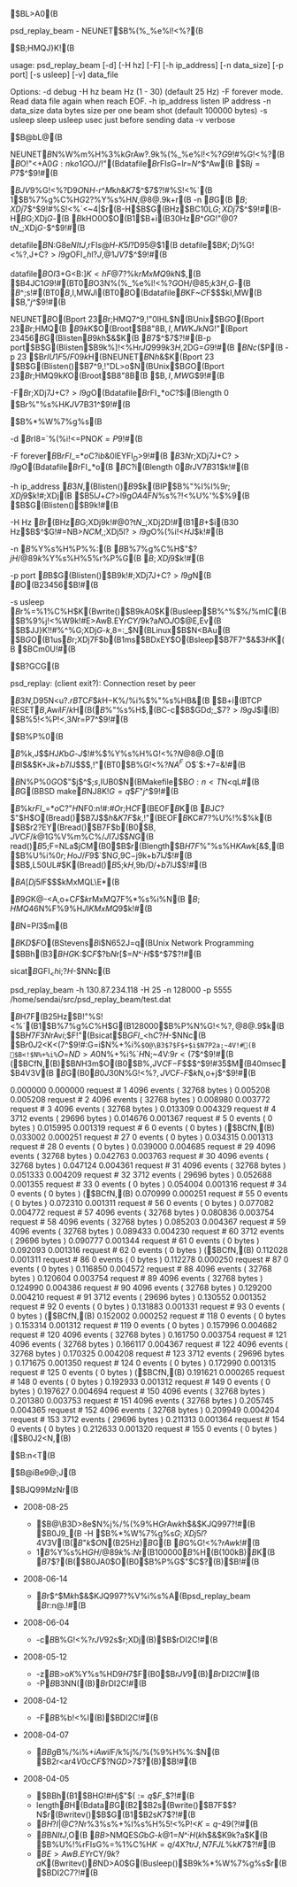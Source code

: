 $BL>A0(B

psd_replay_beam - NEUNET$B%(%_%e%l!<%?(B

$B;HMQJ}K!(B

usage: psd_replay_beam [-d] [-H hz] [-F] [-h ip_address] [-n data_size] [-p port] [-s usleep] [-v] data_file

Options:
    -d            debug
    -H hz         beam Hz (1 - 30) (default 25 Hz)
    -F            forever mode.  Read data file again when reach EOF.
    -h ip_address listen IP address
    -n data_size  data bytes size per one beam shot (default 100000 bytes)
    -s usleep     sleep usleep usec just before sending data
    -v            verbose

$B@bL@(B

NEUNET$B$N%W%m%H%3%k$G%G!<%?$rAw?.$9$k%(%_%e%l!<%?$G$9!#%G!<%?(B
$B$O!"<+A0$G:n$k$o$1$G$O$J$/!"(Bdatafile$B$rFI$s$G$=$l$r$=$N$^$^Aw(B
$B$j=P$7$^$9!#(B

$BJV$9%G!<%?D9$O%S!<%`1?E>$N$H$-$r$^$M$k$h$&$K$7$^$7$?!#%S!<%`(B
1$B%7%g%C%H$G2?%$%Y%s%H$N%G!<%?$,@8@.$9$k$+$r(B -n $B%*%W%7%g%s$G(B
$B;XDj$7$^$9!#%S!<%`<~4|$r(B-H$B$G(BHz$BC10L$G;XDj$7$^$9!#(B-H$B$G;XDj$G$-(B
$B$kHO0O$O(B1$B$+$i(B30Hz$B$^$G$G!"@0?t$N$_;XDj$G$-$^$9!#(B

detafile$B$N:G8e$NItJ,$rFI$s$@$H$-$K%j%/%(%9%H$5$l$?D9$5$@$1(B
detafile$B$K;D$j%G!<%?$,$J$+$C$?>l9g$OFI$_<h$l$?J,$@$1JV$7$^$9!#(B

datafile$B$O$I$3$+$G<B:]$K<hF@$7$?%G!<%?%U%!%$%k$rMxMQ$9$k$N$,(B
$B4JC1$G$9!#(BT0$B%G!<%?$O$3$N%(%_%e%l!<%?$G$OH/@8$5$;$k$3$H$,$G$-(B
$B$^$;$s!#(BT0$B%G!<%?$,I,MW$J$i(BT0$B%G!<%?$O(Bdatafile$B$KF~$C$F$$$kI,MW(B
$B$,$"$j$^$9!#(B

NEUNET$B$O(Bport 23$B$r;HMQ$7$^$9$,!"0lHL$N(BUnix$B$G$O(Bport 23$B$r;HMQ(B
$B$9$k$K$O(Broot$B8"8B$,I,MW$K$J$k$N$G!"(Bport 23456$B$G(Blisten$B$9$k$h$&$K(B
$B$7$^$7$?!#(B-p port$B$G(Blisten$B$9$k%]!<%H$rJQ99$9$k$3$H$,2DG=$G$9!#(B
$BNc$($P(B -p 23 $B$rIU$1$F5/F0$9$k$H(BNEUNET$B%b%8%e!<%k$N$h$&$K(Bport 23
$B$G(Blisten()$B$7$^$9$,!"DL>o$N(BUnix$B$G$O(Bport 23$B$r;HMQ$9$k$K$O(Broot$B8"8B(B
$B$,I,MW$G$9!#(B

-F$B%*%W%7%g%s$r;XDj$7$J$+$C$?>l9g$O(Bdatafile$B$rFI$_=*$o$C$?$i(Blength 0
$B$r%/%i%$%"%s%H$KJV$7B3$1$^$9!#(B

$B%*%W%7%g%s(B

-d        $B%G%P%C%0=PNO$rI8=`%(%i!<=PNO$K=P$9!#(B

-F        forever$B%b!<%I!#(Bdatafile$B$rFI$_=*$o$C$?$i$b$&0lEYFI$_D>$9!#(B
          $B$3$N%*%W%7%g%s$r;XDj$7$J$+$C$?>l9g$O(Bdatafile$B$rFI$_=*$o(B
          $B$C$?$i(Blength 0$B$rJV$7B3$1$k!#(B

-h ip_address
          $B$3$N%5!<%P!<$,(Blisten()$B$9$k(BIP$B%"%I%l%9$r;XDj$9$k!#;XDj(B
          $B$5$l$J$+$C$?>l9g$OA4$F$N%M%C%H%o!<%/%$%s%?!<%U%'%$%9(B
          $B$G(Blisten()$B$9$k!#(B

-H Hz     $B%S!<%`1?E><~4|$r(BHz$B$G;XDj$9$k!#@0?t$N$_;XDj2D!#(B1$B$+$i(B30
          Hz$B$^$G!#$=$NB>$NCM$,;XDj$5$l$?>l9g$O%(%i!<$H$J$k!#(B
          
-n $B%$%Y%s%H%P%$%H%5%$%:(B
          $B%S!<%`(B1$B%7%g%C%H$"$?$jH/@8$9$k%$%Y%s%H%5%$%:$r%P%$%H$G(B
          $B;XDj$9$k!#(B

-p port   $B%]!<%HHV9f(Bport$B$G(Blisten()$B$9$k!#;XDj$7$J$+$C$?>l9g$N(B
          $B%G%U%)%k%H$O(B23456$B!#(B

-s usleep $B%G!<%?$r%=%1%C%H$K(Bwrite()$B$9$kA0$K(Busleep$B%^%$%/%mIC(B
          $B%9%j!<%W$9$k!#E>AwB.EY$rCY$/$9$k$?$a$N$O$J$O$@E,Ev(B
          $B$JJ}K!!#%^%$%/%mIC$G;XDj$G$-$k$,8=:_$N(BLinux$B$N<BAu(B
          $B$G$O(B1us$B$r;XDj$7$F$b(B1ms$BDxEY$O(Bsleep$B$7$F$7$^$&$3$H$K(B
          $BCm0U!#(B

$B?GCG(B

psd_replay: (client exit?): Connection reset by peer

$B$3$N%5!<%P!<$,D9$5%j%/%(%9%H$N<u?.$rBT$C$F$$$k$H$-$K%/%i%$%"%s%HB&(B
$B$+$i(BTCP RESET$B$,Aw$i$l$F$/$k$H(B($B%/%i%$%"%s%H$,(BC-c$B$GDd;_$7$?>l9g$J$I(B)
$B%5!<%P!<$,$3$N%a%C%;!<%8$r=P$7$^$9!#(B

$B%P%0(B

$B%G!<%?%U%!%$%k$,$J$$$H$J$K$b$G$-$J$$!#%$%Y%s%H%G!<%?$N@8@.$O(B
$B$I$&$K$+$J$k$+$b$7$l$J$$$,!"(BT0$B%G!<%?$NA^F~$O$`$:$+$7$=$&!#(B

$B%W%m%0%i%`$N%P%0$G$O$"$j$^$;$s$,IUB0$N(BMakefile$B$O:n<T$N<qL#(B
$B$G(BBSD make$B$NJ8K!$G=q$$$F$"$j$^$9!#(B

$B%U%!%$%k$rFI$_=*$o$C$?$"$H$NF0:n!#:#$O%U%i%0$r;H$C$F(BEOF$B$K(B
$B$J$C$?$"$H$O(Bread()$B$7$J$$$h$&$K$7$F$$$k$,!"(BEOF$B$KC#$7$?%U%!%$%k(B
$B$r2?EY(Bread()$B$7$F$b(B0$B$,JV$C$F$/$k$@$1$G%V%m%C%/$J$I$7$J$$$N$G(B
read()$B$5$;$F$=$NLa$jCM(B0$B$r(Blength$B$H$7$F%/%i%$%"%s%H$KAw$k$[$&$,(B
$B%U%i%0$r;H$o$J$/$F$9$`$N$G%3!<%I$,$9$C$-$j$9$k$+$b$7$l$J$$!#(B
$B$,L50UL#$K(Bread()$B$5$;$k$H%7%9%F%`%3!<%kBe$,9b$/$D$/$+$b$7$l$J$$!#(B

$BA[Dj$5$l$F$$$kMxMQL\E*(B

$B$9$G$K@-<A$,$o$+$C$F$$$k%G!<%?$rMxMQ$7$F%*%s%i%$%s%b%K%?!<$N(B
$B;HMQ46$N%F%9%H$J$I$KMxMQ$9$k!#(B

$B%=!<%9$N=P$I$3$m(B

$B%M%C%H%o!<%/ItJ,$K$D$$$F$O(BStevens$B$i$N652J=q(BUnix Network Programming
$BBh(B3$BHG$K:\$C$F$$$?$b$N$r$[$\$=$N$^$^;H$$$^$7$?!#(B

sicat$B$GFI$_<h$i$;$?$H$-$NNc(B

psd_replay_beam -h 130.87.234.118 -H 25 -n 128000 -p 5555 /home/sendai/src/psd_replay_beam/test.dat

$B$H$7$F(B25Hz$B!"%S!<%`(B1$B%7%g%C%H$G(B128000$B%P%$%H$N%G!<%?$,@8@.$9$k(B
$B$H$7$F$3$N%(%_%e%l!<%?$rAv$i$;$F!"(Bsicat$B$GFI$_<h$C$?$H$-$NNc(B
$B$r0J2<$K<($7$^$9!#:G=i$N%+%i%`$O@\B3$7$F$+$i$N7P2a;~4V!#(B
$B<!$N%+%i%`$O$=$ND>A0$N%+%i%`$H$N;~4V:9$r<($7$^$9!#(B
($BCfN,(B)$B$N$H$3$m$O(B0$B%$%Y%s%H$,JV$C$F$-$F$$$^$9!#35$M(B40msec$B4V3V(B
$B$G(B0$B0J30$N%G!<%?$,JV$C$F$-$F$$$k$N$,$o$+$j$^$9!#(B

0.000000 0.000000 request #    1  4096 events ( 32768 bytes )
0.005208 0.005208 request #    2  4096 events ( 32768 bytes )
0.008980 0.003772 request #    3  4096 events ( 32768 bytes )
0.013309 0.004329 request #    4  3712 events ( 29696 bytes )
0.014676 0.001367 request #    5     0 events (     0 bytes )
0.015995 0.001319 request #    6     0 events (     0 bytes )
($BCfN,(B)
0.033002 0.000251 request #   27     0 events (     0 bytes )
0.034315 0.001313 request #   28     0 events (     0 bytes )
0.039000 0.004685 request #   29  4096 events ( 32768 bytes )
0.042763 0.003763 request #   30  4096 events ( 32768 bytes )
0.047124 0.004361 request #   31  4096 events ( 32768 bytes )
0.051333 0.004209 request #   32  3712 events ( 29696 bytes )
0.052688 0.001355 request #   33     0 events (     0 bytes )
0.054004 0.001316 request #   34     0 events (     0 bytes )
($BCfN,(B)
0.070999 0.000251 request #   55     0 events (     0 bytes )
0.072310 0.001311 request #   56     0 events (     0 bytes )
0.077082 0.004772 request #   57  4096 events ( 32768 bytes )
0.080836 0.003754 request #   58  4096 events ( 32768 bytes )
0.085203 0.004367 request #   59  4096 events ( 32768 bytes )
0.089433 0.004230 request #   60  3712 events ( 29696 bytes )
0.090777 0.001344 request #   61     0 events (     0 bytes )
0.092093 0.001316 request #   62     0 events (     0 bytes )
($BCfN,(B)
0.112028 0.001311 request #   86     0 events (     0 bytes )
0.112278 0.000250 request #   87     0 events (     0 bytes )
0.116850 0.004572 request #   88  4096 events ( 32768 bytes )
0.120604 0.003754 request #   89  4096 events ( 32768 bytes )
0.124990 0.004386 request #   90  4096 events ( 32768 bytes )
0.129200 0.004210 request #   91  3712 events ( 29696 bytes )
0.130552 0.001352 request #   92     0 events (     0 bytes )
0.131883 0.001331 request #   93     0 events (     0 bytes )
($BCfN,(B)
0.152002 0.000252 request #  118     0 events (     0 bytes )
0.153314 0.001312 request #  119     0 events (     0 bytes )
0.157996 0.004682 request #  120  4096 events ( 32768 bytes )
0.161750 0.003754 request #  121  4096 events ( 32768 bytes )
0.166117 0.004367 request #  122  4096 events ( 32768 bytes )
0.170325 0.004208 request #  123  3712 events ( 29696 bytes )
0.171675 0.001350 request #  124     0 events (     0 bytes )
0.172990 0.001315 request #  125     0 events (     0 bytes )
($BCfN,(B)
0.191621 0.000265 request #  148     0 events (     0 bytes )
0.192933 0.001312 request #  149     0 events (     0 bytes )
0.197627 0.004694 request #  150  4096 events ( 32768 bytes )
0.201380 0.003753 request #  151  4096 events ( 32768 bytes )
0.205745 0.004365 request #  152  4096 events ( 32768 bytes )
0.209949 0.004204 request #  153  3712 events ( 29696 bytes )
0.211313 0.001364 request #  154     0 events (     0 bytes )
0.212633 0.001320 request #  155     0 events (     0 bytes )
($B0J2<N,(B)

$B:n<T(B

$B@iBe9@;J(B

$BJQ99MzNr(B

* 2008-08-25
    - $B@\B3D>8e$N%j%/%(%9%H$G%G!<%?$rAw$k$h$&$KJQ99$7$?!#(B
      $B0J9_(B -H $B%*%W%7%g%s$G;XDj$5$l$?4V3V(B($B$"$k$$$O%G%U%)%k%H$N(B25Hz)$B$G(B
      $B$G%G!<%?$rAw$k!#(B
    - 1$B%$%Y%s%H$GH/@8$9$k%G!<%?%5%$%:$N%G%U%)%k%H$r(B100000$B%P%$%H(B(100kB)$B$K(B
      $B$7$?(B($B0JA0$O(B0$B%P%$%H$G$"$C$?(B)$B!#(B

* 2008-06-14
    - $B%S!<%`1?E>;~$r$^$M$k$h$&$KJQ99$7$?%V%i%s%A(Bpsd_replay_beam
      $B$r:n@.!#(B

* 2008-06-04
    - -c$B%*%W%7%g%s(B($B%G!<%?$rJV$92s$r;XDj(B)$B$rDI2C!#(B

* 2008-05-12
    - -z$B%*%W%7%g%s(B($B>o$K%$%Y%s%HD9$H$7$F(B0$B$rJV$9(B)$B$rDI2C!#(B
    - -P$B%*%W%7%g%s(B($B3NN((B)$B$rDI2C!#(B

* 2008-04-12
    - -F$B%*%W%7%g%s(B(forever$B%b!<%I(B)$BDI2C!#(B

* 2008-04-07
    - $BBg%P%0(Bfix($B%/%i%$%"%s%H$+$iAw$i$l$F$/$k%j%/%(%9%H%$%Y%s%H%G!<%?%5%$%:$N(B
      $B2r<a$r4V0c$C$F$$$?$N$GD>$7$?(B)$B!#(B

* 2008-04-05
    - $BBh(B1$BHG!#$H$j$"$($:=q$$$F$_$?!#(B
    - length$B$H(Bdata$B$G(B2$B2s(Bwrite()$B$7$F$$$?$N$r(Bwritev()$B$G(B1$B2s$K$7$?!#(B
    - $BH?I|%5!<%P!<$@$C$?$N$r%3%s%+%l%s%H%5!<%P!<$K=q$-49$($?!#(B
    - $B%=%1%C%H4XO"(B(socket(), bind(), listen(), accept())$B$NItJ,$O(B
      $BB>$NMQES$G$b$G$-$k$@$1$=$N$^$^;H$($k$h$&$K$9$k$?$a$K(B
      $B%U%!%$%k$rFI$s$G%=%1%C%H$K=q$/4X?t$rJ,N%$7$FJL%U%!%$%k$K$7$?!#(B
    - $BE>AwB.EY$rCY$/$9$k$?$a$K(Bwritev()$B$ND>A0$G(Busleep()$B$9$k%*%W%7%g%s$r(B
      $BDI2C$7$?!#(B
